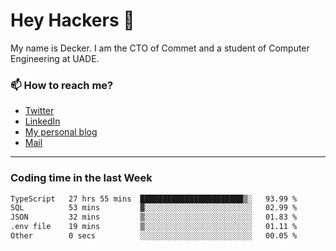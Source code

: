 # Hey Hackers 👋

My name is Decker. I am the CTO of Commet and a student of Computer Engineering at UADE.

### 📫 How to reach me?
- [Twitter](https://x.com/0xDecker) 
- [LinkedIn](https://www.linkedin.com/in/decker-urbano/) 
- [My personal blog](http://decker.sh) 
- [Mail](mailto:me@decker.sh)

---

### Coding time in the last Week

<!--START_SECTION:waka-->

```txt
TypeScript   27 hrs 55 mins  ███████████████████████▒░   93.99 %
SQL          53 mins         ▓░░░░░░░░░░░░░░░░░░░░░░░░   02.99 %
JSON         32 mins         ▒░░░░░░░░░░░░░░░░░░░░░░░░   01.83 %
.env file    19 mins         ▒░░░░░░░░░░░░░░░░░░░░░░░░   01.11 %
Other        0 secs          ░░░░░░░░░░░░░░░░░░░░░░░░░   00.05 %
```

<!--END_SECTION:waka-->
